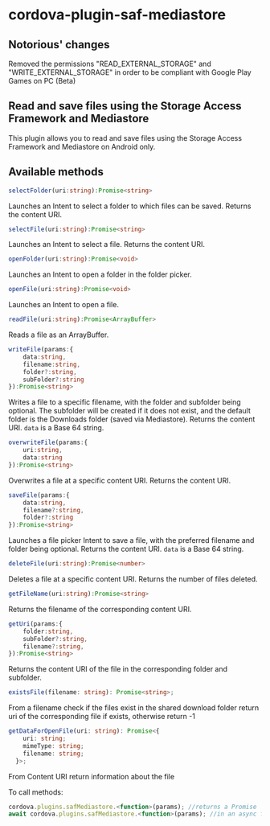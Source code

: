 # cordova-plugin-saf-mediastore

## Notorious' changes

Removed the permissions "READ_EXTERNAL_STORAGE" and "WRITE_EXTERNAL_STORAGE" in order to be compliant with Google Play Games on PC (Beta)

## Read and save files using the Storage Access Framework and Mediastore

This plugin allows you to read and save files using the Storage Access Framework and Mediastore on Android only.

## Available methods

```typescript
selectFolder(uri:string):Promise<string>
```

Launches an Intent to select a folder to which files can be saved. Returns the content URI.

```typescript
selectFile(uri:string):Promise<string>
```

Launches an Intent to select a file. Returns the content URI.

```typescript
openFolder(uri:string):Promise<void>
```

Launches an Intent to open a folder in the folder picker.

```typescript
openFile(uri:string):Promise<void>
```

Launches an Intent to open a file.

```typescript
readFile(uri:string):Promise<ArrayBuffer>
```

Reads a file as an ArrayBuffer.

```typescript
writeFile(params:{
	data:string,
	filename:string,
	folder?:string,
	subFolder?:string
}):Promise<string>
```

Writes a file to a specific filename, with the folder and subfolder being optional. The subfolder will be created if it does not exist, and the default folder is the Downloads folder (saved via Mediastore). Returns the content URI. `data` is a Base 64 string.

```typescript
overwriteFile(params:{
    uri:string,
    data:string
}):Promise<string>
```

Overwrites a file at a specific content URI. Returns the content URI.

```typescript
saveFile(params:{
	data:string,
	filename?:string,
	folder?:string
}):Promise<string>
```

Launches a file picker Intent to save a file, with the preferred filename and folder being optional. Returns the content URI. `data` is a Base 64 string.

```typescript
deleteFile(uri:string):Promise<number>
```

Deletes a file at a specific content URI. Returns the number of files deleted.

```typescript
getFileName(uri:string):Promise<string>
```

Returns the filename of the corresponding content URI.

```typescript
getUri(params:{
    folder:string,
    subFolder?:string,
    filename?:string,
}):Promise<string>
```

Returns the content URI of the file in the corresponding folder and subfolder.

```typescript
existsFile(filename: string): Promise<string>;
```

From a filename check if the files exist in the shared download folder return uri of the corresponding file if exists, otherwise return -1

```typescript
getDataForOpenFile(uri: string): Promise<{
    uri: string;
    mimeType: string;
    filename: string;
  }>;
```

From Content URI return information about the file

To call methods:

```typescript
cordova.plugins.safMediastore.<function>(params); //returns a Promise
await cordova.plugins.safMediastore.<function>(params); //in an async function
```
